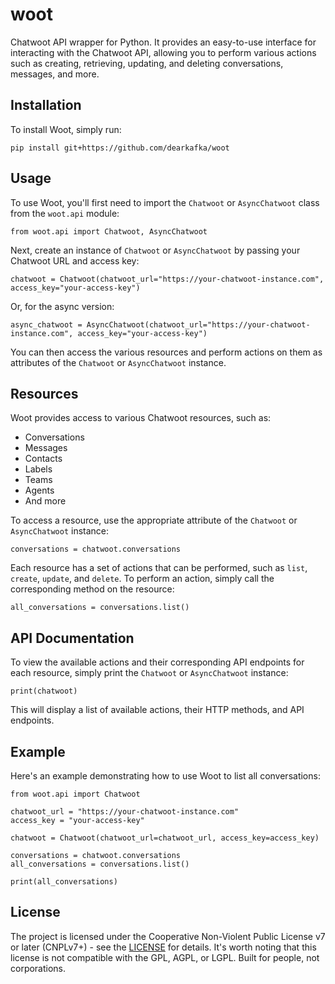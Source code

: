 # woot
Chatwoot API wrapper for Python.
It provides an easy-to-use interface for interacting with the Chatwoot API, allowing you to perform various actions such as creating, retrieving, updating, and deleting conversations, messages, and more.

## Installation

To install Woot, simply run:

```
pip install git+https://github.com/dearkafka/woot
```

## Usage

To use Woot, you'll first need to import the `Chatwoot` or `AsyncChatwoot` class from the `woot.api` module:

```
from woot.api import Chatwoot, AsyncChatwoot
```

Next, create an instance of `Chatwoot` or `AsyncChatwoot` by passing your Chatwoot URL and access key:

```
chatwoot = Chatwoot(chatwoot_url="https://your-chatwoot-instance.com", access_key="your-access-key")
```

Or, for the async version:

```
async_chatwoot = AsyncChatwoot(chatwoot_url="https://your-chatwoot-instance.com", access_key="your-access-key")
```

You can then access the various resources and perform actions on them as attributes of the `Chatwoot` or `AsyncChatwoot` instance.

## Resources

Woot provides access to various Chatwoot resources, such as:

- Conversations
- Messages
- Contacts
- Labels
- Teams
- Agents
- And more

To access a resource, use the appropriate attribute of the `Chatwoot` or `AsyncChatwoot` instance:

```
conversations = chatwoot.conversations
```

Each resource has a set of actions that can be performed, such as `list`, `create`, `update`, and `delete`. To perform an action, simply call the corresponding method on the resource:

```
all_conversations = conversations.list()
```

## API Documentation

To view the available actions and their corresponding API endpoints for each resource, simply print the `Chatwoot` or `AsyncChatwoot` instance:

```
print(chatwoot)
```

This will display a list of available actions, their HTTP methods, and API endpoints.

## Example

Here's an example demonstrating how to use Woot to list all conversations:

```
from woot.api import Chatwoot

chatwoot_url = "https://your-chatwoot-instance.com"
access_key = "your-access-key"

chatwoot = Chatwoot(chatwoot_url=chatwoot_url, access_key=access_key)

conversations = chatwoot.conversations
all_conversations = conversations.list()

print(all_conversations)
```


## License
The project is licensed under the Cooperative Non-Violent Public License v7 or later (CNPLv7+) - see the [LICENSE](LICENSE) for details. It's worth noting that this license is not compatible with the GPL, AGPL, or LGPL. Built for people, not corporations.


